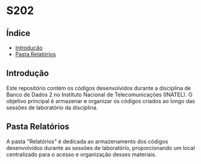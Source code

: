 # S202

## Índice

- [Introdução](#introdução)
- [Pasta Relatórios](#pasta-relatórios)

## Introdução

Este repositório contém os códigos desenvolvidos durante a disciplina de Banco de Dados 2 no Instituto Nacional de Telecomunicações (INATEL). O objetivo principal é armazenar e organizar os códigos criados ao longo das sessões de laboratório da disciplina.

## Pasta Relatórios

A pasta "Relatórios" é dedicada ao armazenamento dos códigos desenvolvidos durante as sessões de laboratório, proporcionando um local centralizado para o acesso e organização desses materiais.
